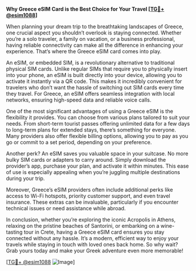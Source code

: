 **Why Greece eSIM Card is the Best Choice for Your Travel [[TG💪+ @esim1088](https://t.me/s/esim1088)]**

When planning your dream trip to the breathtaking landscapes of Greece, one crucial aspect you shouldn’t overlook is staying connected. Whether you’re a solo traveler, a family on vacation, or a business professional, having reliable connectivity can make all the difference in enhancing your experience. That’s where the Greece eSIM card comes into play.

An eSIM, or embedded SIM, is a revolutionary alternative to traditional physical SIM cards. Unlike regular SIMs that require you to physically insert into your phone, an eSIM is built directly into your device, allowing you to activate it instantly via a QR code. This makes it incredibly convenient for travelers who don’t want the hassle of switching out SIM cards every time they travel. For Greece, an eSIM offers seamless integration with local networks, ensuring high-speed data and reliable voice calls.

One of the most significant advantages of using a Greece eSIM is the flexibility it provides. You can choose from various plans tailored to suit your needs. From short-term tourist passes offering unlimited data for a few days to long-term plans for extended stays, there’s something for everyone. Many providers also offer flexible billing options, allowing you to pay as you go or commit to a set period, depending on your preference.

Another perk? An eSIM saves you valuable space in your suitcase. No more bulky SIM cards or adapters to carry around. Simply download the provider’s app, purchase your plan, and activate it within minutes. This ease of use is especially appealing when you’re juggling multiple destinations during your trip.

Moreover, Greece’s eSIM providers often include additional perks like access to Wi-Fi hotspots, priority customer support, and even travel insurance. These extras can be invaluable, particularly if you encounter technical issues or need assistance while abroad.

In conclusion, whether you’re exploring the iconic Acropolis in Athens, relaxing on the pristine beaches of Santorini, or embarking on a wine-tasting tour in Crete, having a Greece eSIM card ensures you stay connected without any hassle. It’s a modern, efficient way to enjoy your travels while staying in touch with loved ones back home. So why wait? Grab yours today and make your Greek adventure even more memorable! 

[[TG💪+ @esim1088](https://t.me/s/esim1088) ![Image](https://i.postimg.cc/Y0z9fWf4/image.png)]